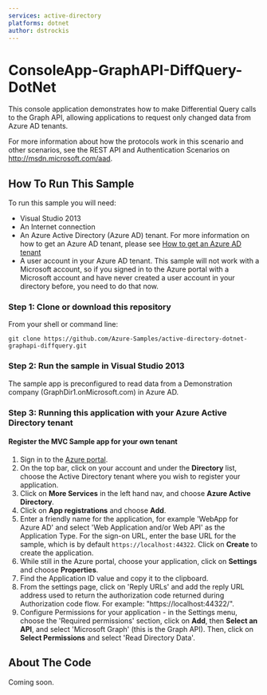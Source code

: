```yaml
---
services: active-directory
platforms: dotnet
author: dstrockis
---
```


# ConsoleApp-GraphAPI-DiffQuery-DotNet

This console application demonstrates how to make Differential Query calls to the Graph API, allowing applications to request only changed data from Azure AD tenants.

For more information about how the protocols work in this scenario and other scenarios, see the REST API and Authentication Scenarios on http://msdn.microsoft.com/aad.

## How To Run This Sample

To run this sample you will need:
- Visual Studio 2013
- An Internet connection
- An Azure Active Directory (Azure AD) tenant. For more information on how to get an Azure AD tenant, please see [How to get an Azure AD tenant](https://azure.microsoft.com/en-us/documentation/articles/active-directory-howto-tenant/) 
- A user account in your Azure AD tenant. This sample will not work with a Microsoft account, so if you signed in to the Azure portal with a Microsoft account and have never created a user account in your directory before, you need to do that now.

### Step 1:  Clone or download this repository

From your shell or command line:

`git clone https://github.com/Azure-Samples/active-directory-dotnet-graphapi-diffquery.git`

### Step 2:  Run the sample in Visual Studio 2013

The sample app is preconfigured to read data from a Demonstration company (GraphDir1.onMicrosoft.com) in Azure AD. 

### Step 3:  Running this application with your Azure Active Directory tenant

#### Register the MVC Sample app for your own tenant

1. Sign in to the [Azure portal](https://portal.azure.com).
2. On the top bar, click on your account and under the **Directory** list, choose the Active Directory tenant where you wish to register your application.
3. Click on **More Services** in the left hand nav, and choose **Azure Active Directory**.
4. Click on **App registrations** and choose **Add**.
5. Enter a friendly name for the application, for example 'WebApp for Azure AD' and select 'Web Application and/or Web API' as the Application Type. For the sign-on URL, enter the base URL for the sample, which is by default `https://localhost:44322`. Click on **Create** to create the application.
6. While still in the Azure portal, choose your application, click on **Settings** and choose **Properties**.
7. Find the Application ID value and copy it to the clipboard.
8. From the settings page, click on 'Reply URLs' and add the reply URL address used to return the authorization code returned during Authorization code flow.  For example: "https://localhost:44322/".
9. Configure Permissions for your application - in the Settings menu, choose the 'Required permissions' section, click on **Add**, then **Select an API**, and select 'Microsoft Graph' (this is the Graph API). Then, click on  **Select Permissions** and select 'Read Directory Data'.

## About The Code

Coming soon.
